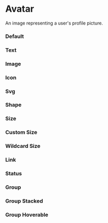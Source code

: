 # Avatar

An image representing a user's profile picture.

<Playground />

<Usage />

<Api />

<GlobalConfig />

<Examples />

### Default

<Example value="default" />

### Text

<Example value="text" />

### Image

<Example value="image" />

### Icon

<Example value="icon" />

### Svg

<Example value="svg" />

### Shape

<Example value="shape" />

### Size

<Example value="size" />

### Custom Size

<Example value="custom-size" />

### Wildcard Size

<Example value="wildcard-size" />

### Link

<Example value="link" />

### Status

<Example value="status" />

### Group

<Example value="group" />

### Group Stacked

<Example value="group-stacked" />

### Group Hoverable

<Example value="group-hoverable" />

<Checklist 
    accessibility={false}
    bidirectionality={true}
    cssParts="N/A"
    cssVariables={true}
    documentation={true}
    examples={true}
    events="N/A"
    keyboard="N/A"
    methods="N/A"
    playground={false}
    properties={true}
    skeleton={false}
    slots={true}
/>

<LastModified />
